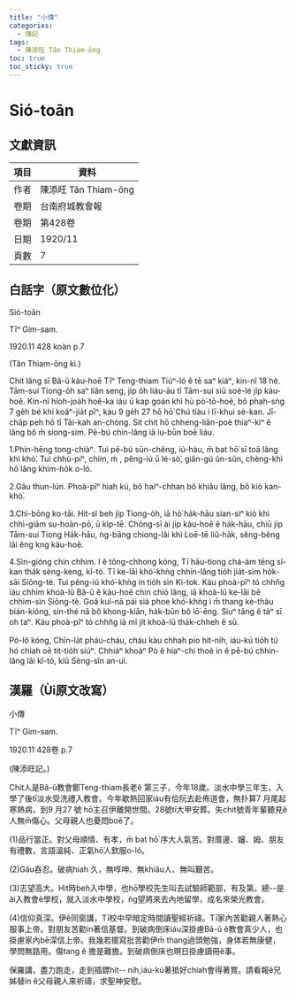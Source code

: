 ```yaml
---
title: "小傳"
categories:
  - 傳記
tags:
  - 陳添旺 Tân Thiam-ōng
toc: true
toc_sticky: true
---
```


# Sió-toān

## 文獻資訊

| 項目 | 資料 |
|---|---|
| 作者 | 陳添旺 Tân Thiam-ōng |
| 卷期 | 台南府城教會報 |
| 卷期 | 第428卷 |
| 日期 | 1920/11 |
| 頁數 | 7 |

## 白話字（原文數位化）

Sió-toān

Tīⁿ Gím-sam.

1920.11 428 koàn p.7

(Tân Thiam-ōng kì.)

Chit lâng sī Bâ-û kàu-hoē Tīⁿ Teng-thiam Tiúⁿ-ló ê tē saⁿ kiáⁿ, kin-nî 18 hè. Tām-suí Tiong-o̍h saⁿ liân seng, ji̍p o̍h liáu-āu tī Tām-suí siū soé-lé ji̍p kàu-hoē. Kin-nî hioh-joa̍h hoê-ka iáu ū kap goán khì hù pò͘-tō-hoē, bô phah-sǹg 7 ge̍h bé khí koâⁿ-jia̍t pīⁿ, kàu 9 ge̍h 27 hō hō͘ Chú tiàu i lī-khui sè-kan. Jī-cha̍p peh hō tī Tāi-kah an-chòng. Sit chit hō chheng-liân-poè thiaⁿ-kìⁿ ê lâng bô m̄ siong-sim. Pē-bú chin-lâng iā iu-būn boē liáu.

1.Phín-hēng tong-chiàⁿ. Tuì pē-bú sūn-chêng, iú-hàu, m̄ bat hō͘ sī toā lâng khì khó͘. Tuì chhù-piⁿ, chím, ḿ , pêng-iú ū lé-sò͘, giân-gú ûn-sûn, chèng-khì hō͘ lâng khim-ho̍k o-ló.

2.Gâu thun-lún. Phoà-pīⁿ hiah kú, bô haiⁿ-chhan bô khiâu lâng, bô kiò kan-khó͘.

3.Chì-bōng ko-tāi. Hit-sî beh ji̍p Tiong-o̍h, iā hō͘ ha̍k-hāu sian-siⁿ kiò khì chhì-giām su-hoān-pō͘, ū ki̍p-tē. Chóng-sī ài ji̍p kàu-hoē ê ha̍k-hāu, chiū ji̍p Tām-suí Tiong Ha̍k-hāu, ǹg-bāng chiong-lâi khì Loē-tē liû-ha̍k, sêng-bêng lâi êng kng kàu-hoē.

4.Sìn-gióng chin chhim. I ê tông-chhong kóng, Tī hāu-tiong chá-àm tēng sî-kan tha̍k sèng-keng, kî-tó. Tī ke-lāi khó͘-khǹg chhin-lâng tio̍h jia̍t-sim ho̍k-sāi Siōng-tè. Tuì pêng-iú khó͘-khǹg in tio̍h sìn Ki-tok. Kàu phoà-pīⁿ tó chhn̂g iáu chhim khoà-lū Bâ-û ê kàu-hoē chin chió lâng, iā khoà-lū ke-lāi bē chhim-sìn Siōng-tè. Goá kuí-nā pái siá phoe khó͘-khǹg i m̄ thang kè-thâu bián-kióng, sin-thé nā bô khong-kiān, ha̍k-būn bô lō͘-ēng. Siuⁿ tāng ê tàⁿ sī oh taⁿ. Kàu phoà-pīⁿ tó chhn̂g iā mî ji̍t khoà-lū tha̍k-chheh ê sū.

Pó-lô kóng, Chīn-la̍t pháu-cháu, cháu kàu chhah pio hit-ni̍h, iáu-kú tio̍h tú hó chiah oē tit-tio̍h siúⁿ. Chhiáⁿ khoàⁿ Pò ê hiaⁿ-chi thoè in ê pē-bú chhin-lâng lâi kî-tó, kiû Sèng-sîn an-uì.

## 漢羅（Ùi原文改寫）

小傳

Tīⁿ Gím-sam.

1920.11 428卷 p.7

(陳添旺記。)

Chit人是Bâ-û教會鄭Teng-thiam長老ê 第三子，今年18歲。淡水中學三年生，入學了後tī淡水受洗禮入教會。今年歇熱回家iáu有佮阮去赴佈道會，無扑算7 月尾起寒熱病，到9 月27 號 hō͘主召伊離開世間。28號tī大甲安葬。失chit號青年輩聽見ê人無m̄傷心。父母親人也憂悶boē了。

(1)品行當正。對父母順情、有孝，m̄ bat hō͘ 序大人氣苦。對厝邊、嬸、姆、朋友有禮數，言語溫純、正氣hō͘人欽服o-ló。

(2)Gâu吞忍。破病hiah 久，無啍呻、無khiâu人、無叫艱苦。

(3)志望高大。Hit時beh入中學，也hō͘學校先生叫去試驗師範部，有及第。總--是ài入教會ê學校，就入淡水中學校，ǹg望將來去內地留學，成名來榮光教會。

(4)信仰真深。伊ê同窗講，Tī校中早暗定時間讀聖經祈禱。Tī家內苦勸親人著熱心服事上帝。對朋友苦勸in著信基督。到破病倒床iáu深掛慮Bā-û ê教會真少人，也掛慮家內bē深信上帝。我幾若擺寫批苦勸伊m̄ thang過頭勉強，身体若無康健，學問無路用。傷tang ê 擔是難擔。到破病倒床也暝日掛慮讀冊ê事。

保羅講，盡力跑走，走到插鏢hit-- nih,iáu-kú著抵好chiah會得著賞。請看報ê兄姊替in ê父母親人來祈禱，求聖神安慰。
